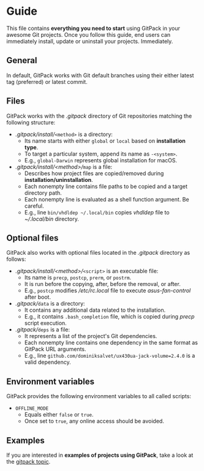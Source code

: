 # Guide

This file contains **everything you need to start** using GitPack in your awesome Git projects. Once you follow this guide, end users can immediately install, update or uninstall your projects. Immediately.

## General

In default, GitPack works with Git default branches using their either latest tag (preferred) or latest commit.

## Files

GitPack works with the *.gitpack* directory of Git repositories matching the following structure:

* *.gitpack/install/*`<method>` is a directory:
  * Its name starts with either `global` or `local` based on **installation type**.
  * To target a particular system, append its name as `-<system>`.
  * E.g., `global-Darwin` represents global installation for macOS.
* *.gitpack/install/\<method\>/*`map` is a file:
  * Describes how project files are copied/removed during **installation/uninstallation**.
  * Each nonempty line contains file paths to be copied and a target directory path.
  * Each nonempty line is evaluated as a shell function argument. Be careful.
  * E.g., line `bin/vhdldep ~/.local/bin` copies *vhdldep* file to *~/.local/bin* directory.

## Optional files

GitPack also works with optional files located in the *.gitpack* directory as follows:

* *.gitpack/install/\<method\>/*`<script>` is an executable file:
  * Its name is `precp`, `postcp`, `prerm`, or `postrm`.
  * It is run before the copying, after, before the removal, or after.
  * E.g., `postcp` modifies */etc/rc.local* file to execute *asus-fan-control* after boot.
* *.gitpack/*`data` is a directory:
  * It contains any additional data related to the installation.
  * E.g., it contains `.bash_completion` file, which is copied during *precp* script execution.
* *.gitpack/*`deps` is a file:
  * It represents a list of the project's Git dependencies.
  * Each nonempty line contains one dependency in the same format as GitPack URL arguments.
  * E.g., line `github.com/dominiksalvet/ux430ua-jack-volume=2.4.0` is a valid dependency.

## Environment variables

GitPack provides the following environment variables to all called scripts:

* `OFFLINE_MODE`
  * Equals either `false` or `true`.
  * Once set to `true`, any online access should be avoided.

## Examples

If you are interested in **examples of projects using GitPack**, take a look at the [gitpack topic](https://github.com/topics/gitpack).
